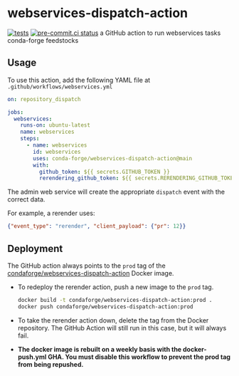 # webservices-dispatch-action
[![tests](https://github.com/conda-forge/webservices-dispatch-action/actions/workflows/tests.yml/badge.svg)](https://github.com/conda-forge/webservices-dispatch-action/actions/workflows/tests.yml) [![pre-commit.ci status](https://results.pre-commit.ci/badge/github/conda-forge/webservices-dispatch-action/main.svg)](https://results.pre-commit.ci/latest/github/conda-forge/webservices-dispatch-action/main)
a GitHub action to run webservices tasks conda-forge feedstocks

## Usage

To use this action, add the following YAML file at `.github/workflows/webservices.yml`

```yaml
on: repository_dispatch

jobs:
  webservices:
    runs-on: ubuntu-latest
    name: webservices
    steps:
      - name: webservices
        id: webservices
        uses: conda-forge/webservices-dispatch-action@main
        with:
          github_token: ${{ secrets.GITHUB_TOKEN }}
          rerendering_github_token: ${{ secrets.RERENDERING_GITHUB_TOKEN }}
```

The admin web service will create the appropriate `dispatch` event with the
correct data.

For example, a rerender uses:

```json
{"event_type": "rerender", "client_payload": {"pr": 12}}
```

## Deployment

The GitHub action always points to the `prod` tag of the
[condaforge/webservices-dispatch-action](https://hub.docker.com/repository/docker/condaforge/webservices-dispatch-action)
Docker image.

 - To redeploy the rerender action, push a new image to the `prod` tag.

   ```bash
   docker build -t condaforge/webservices-dispatch-action:prod .
   docker push condaforge/webservices-dispatch-action:prod
   ```

 - To take the rerender action down, delete the tag from the Docker repository.
   The GitHub Action will still run in this case, but it will always fail.

 - **The docker image is rebuilt on a weekly basis with the docker-push.yml GHA. You must disable this
   workflow to prevent the prod tag from being repushed.**
